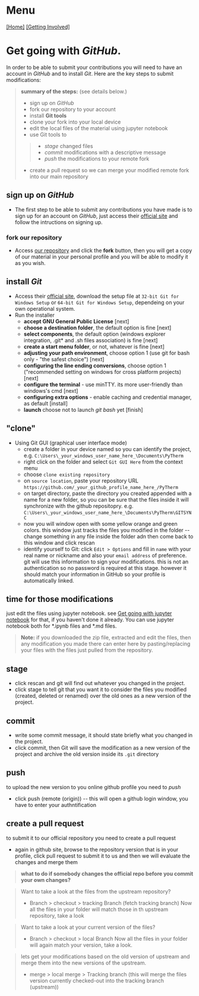# Menu

[[Home]](../../../index) [[Getting Involved]](../../GettingInvolved)

# Get going with *GitHub*.

In order to be able to submit your contributions you will need to have an account in *GitHub* and to install *Git*. Here are the key steps to submit modifications:

> **summary of the steps:** (see details below.)
>- sign up on *GitHub*
>- fork our repository to your account
>- install **Git tools**
>- clone your fork into your local device
>- edit the local files of the material using jupyter notebook
>- use Git tools to
>>- *stage* changed files
>>- *commit* modifications with a descriptive message
>>- *push* the modifications to your remote fork
>- create a pull request so we can merge your modified remote fork into our main repository

## sign up on *GitHub*

* The first step to be able to submit any contributions you have made is to sign up for an account on *GitHub*, just access their [official site](https://github.com) and follow the intructions on signing up.

### fork our repository

* Access [our repository](https://github.com/iurisegtovich/PyTherm-applied-thermodynamics) and click the **fork** button, then you will get a copy of our material in your personal profile and you will be able to modify it as you wish.

## install *Git*

* Access their [official site](https://git-scm.com/download/win), download the setup file at `32-bit Git for Windows Setup` or `64-bit Git for Windows Setup`, dependeing on your own operational system.
* Run the installer
	* **accept GNU General Public License** [next]
	* **choose a destination folder**, the default option is fine [next]
	* **select components**, the default option (windows explorer integration, .git* and .sh files association) is fine [next]
	* **create a start menu folder**, or not, whatever is fine [next]
	* **adjusting your path environment**, choose option 1 (use git for bash only - "the safest choice") [next]
	* **configuring the line ending conversions**, choose option 1 ("recommended setting on windows for cross platform projects) [next]
	* **configure the terminal** - use minTTY. its more user-friendly than windows's cmd [next]
	* **configuring extra options** - enable caching and credential manager, as default [install]
	* **launch** choose not to launch *git bash* yet [finish]

## "clone"

* Using Git GUI (graphical user interface mode)
	* create a folder in your device named so you can identify the project, e.g. `C:\Users\_your_windows_user_name_here_\Documents\PyTherm`
	* right click on the folder and select `Git GUI Here` from the context menu
	* choose `clone existing repository`
	* on `source location`, paste your repository URL `https://github.com/_your_github_profile_name_here_/PyTherm`
	* on target directory, paste the directory you created appended with a name for a new folder, so you can be sure that the files inside it will synchronize with the github repositopry. e.g. `C:\Users\_your_windows_user_name_here_\Documents\PyTherm\GITSYNC`
	* now you will window open with some yellow orange and green colors. this window just tracks the files you modified in the folder -- change something in any file inside the folder adn then come back to this window and click rescan
	* identify yourself to Git: click `Edit > Options` and fill in `name` with your real name or nickname and also your `email address` of preference. git will use this information to sign your modifications. this is not an authentication so no password is required at this stage. however it should match your information in GitHub so your profile is automatically linked.

## time for those modifications

just edit the files using jupyter notebook. see [Get going with jupyter notebook](https://github.com/iurisegtovich/PyTherm-applied-thermodynamics/blob/master/Getting_started/Get_going_with_Windows/1_Get_going_with_Jupyter_notebook.md) for that, if you haven't done it already. You can use jupyter notebook both for \*.ipynb files and \*.md files.

> **Note:**  if you downloaded the zip file, extracted and edit the files, then any modification you made there can enter here by pasting/replacing your files with the files just pulled from the repository.

## stage
* click rescan and git will find out whatever you changed in the project.
* click stage to tell git that you want it to consider the files you modified (created, deleted or renamed) over the old ones as a new version of the project.

## commit
* write some commit message, it should state briefly what you changed in the project.
* click commit, then Git will save the modification as a new version of the project and archive the old version inside its `.git` directory

## push

to upload the new version to you online github profile you need to *push*
* click push (remote (origin)) -- this will open a github login window, you have to enter your authntification

## create a pull request
to submit it to our official repository you need to create a pull request
* again in github site, browse to the repository version that is in your profile, click pull request to submit it to us and then we will evaluate the changes and merge them

> **what to do if somebody changes the official repo before you commit your own changes?**

> Want to take a look at the files from the upstream repository?
>- Branch > checkout > tracking Branch (fetch tracking branch)
Now all the files in your folder will match those in th upstream repository, take a look

> Want to take a look at your current version of the files?
>- Branch > checkout > local Branch
Now all the files in your folder will again match your version, take a look.

> lets get your modifications based on the old version of upstream and merge them into the new versions of the upstream.
>- merge > local merge > Tracking branch (this will merge the files version currently checked-out into the tracking branch (upstream))
